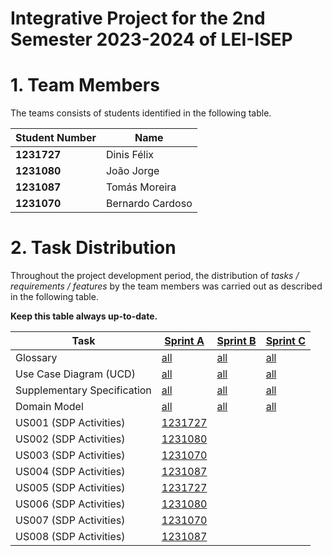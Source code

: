 # Integrative Project for the 2nd Semester 2023-2024 of LEI-ISEP

# 1. Team Members

The teams consists of students identified in the following table.

| Student Number | Name             |
|----------------|------------------|
| **1231727**    | Dinis Félix      |
| **1231080**    | João Jorge       |
| **1231087**    | Tomás Moreira    |
| **1231070**    | Bernardo Cardoso |

# 2. Task Distribution ###

Throughout the project development period, the distribution of _tasks / requirements / features_ by the team members
was carried out as described in the following table.

**Keep this table always up-to-date.**

| Task                        | [Sprint A](sprintA/Readme.md)                                                              | [Sprint B](sprintB/Readme.md)                                                              | [Sprint C](sprintC/Readme.md)                                                              |
|-----------------------------|--------------------------------------------------------------------------------------------|--------------------------------------------------------------------------------------------|--------------------------------------------------------------------------------------------|
| Glossary                    | [all](sprintA/global-artifacts/01.requirements-engineering/glossary.md)                    | [all](sprintB/global-artifacts/01.engineering-requirements/glossary.md)                    | [all](sprintC/global-artifacts/01.engineering-requirements/glossary.md)                    |
| Use Case Diagram (UCD)      | [all](sprintA/global-artifacts/01.requirements-engineering/use-case-diagram.md)            | [all](sprintB/global-artifacts/01.engineering-requirements/use-case-diagram.md)            | [all](sprintC/global-artifacts/01.engineering-requirements/use-case-diagram.md)            |
| Supplementary Specification | [all](sprintA/global-artifacts/01.requirements-engineering/supplementary-specification.md) | [all](sprintB/global-artifacts/01.engineering-requirements/supplementary-specification.md) | [all](sprintC/global-artifacts/01.engineering-requirements/supplementary-specification.md) |
| Domain Model                | [all](sprintA/global-artifacts/02.analysis/analysis.md)                                    | [all](sprintB/global-artifacts/02.analysis/analysis.md)                                    | [all](sprintC/global-artifacts/02.analysis/analysis.md)                                    |
| US001 (SDP Activities)      | [1231727](sprintA/us001/Readme.md)                                                         |                                                                                            |                                                                                            |
| US002 (SDP Activities)      | [1231080](sprintA/us002/Readme.md)                                                         |                                                                                            |                                                                                            |
| US003 (SDP Activities)      | [1231070](sprintA/us001/Readme.md)                                                         |                                                                                            |                                                                                            |
| US004 (SDP Activities)      | [1231087](sprintA/us001/Readme.md)                                                         |                                                                                            |                                                                                            |
| US005 (SDP Activities)      | [1231727](sprintA/us001/Readme.md)                                                         |                                                                                            |                                                                                            |
| US006 (SDP Activities)      | [1231080](sprintA/us006/Readme.md)                                                         |                                                                                            |                                                                                            |
| US007 (SDP Activities)      | [1231070](sprintA/us001/Readme.md)                                                         |                                                                                            |                                                                                            |
| US008 (SDP Activities)      | [1231087](sprintA/us001/Readme.md)                                                         |                                                                                            |                                                                                            |
